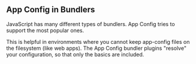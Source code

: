 ## App Config in Bundlers

JavaScript has many different types of bundlers. App Config tries to support the most popular ones.

This is helpful in environments where you cannot keep app-config files on the filesystem (like web apps).
The App Config bundler plugins "resolve" your configuration, so that only the basics are included.
